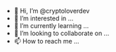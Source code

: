 - 👋 Hi, I’m @cryptoloverdev
- 👀 I’m interested in ...
- 🌱 I’m currently learning ...
- 💞️ I’m looking to collaborate on ...
- 📫 How to reach me ...

<!---
cryptoloverdev/cryptoloverdev is a ✨ special ✨ repository because its `README.md` (this file) appears on your GitHub profile.
You can click the Preview link to take a look at your changes.
--->
